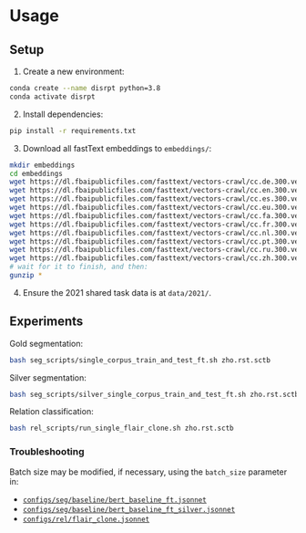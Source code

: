 # Usage

## Setup
1. Create a new environment:

```bash
conda create --name disrpt python=3.8
conda activate disrpt
```

2. Install dependencies:

```bash
pip install -r requirements.txt
```

3. Download all fastText embeddings to `embeddings/`:

```bash
mkdir embeddings
cd embeddings
wget https://dl.fbaipublicfiles.com/fasttext/vectors-crawl/cc.de.300.vec.gz &
wget https://dl.fbaipublicfiles.com/fasttext/vectors-crawl/cc.en.300.vec.gz &
wget https://dl.fbaipublicfiles.com/fasttext/vectors-crawl/cc.es.300.vec.gz &
wget https://dl.fbaipublicfiles.com/fasttext/vectors-crawl/cc.eu.300.vec.gz &
wget https://dl.fbaipublicfiles.com/fasttext/vectors-crawl/cc.fa.300.vec.gz &
wget https://dl.fbaipublicfiles.com/fasttext/vectors-crawl/cc.fr.300.vec.gz &
wget https://dl.fbaipublicfiles.com/fasttext/vectors-crawl/cc.nl.300.vec.gz &
wget https://dl.fbaipublicfiles.com/fasttext/vectors-crawl/cc.pt.300.vec.gz &
wget https://dl.fbaipublicfiles.com/fasttext/vectors-crawl/cc.ru.300.vec.gz &
wget https://dl.fbaipublicfiles.com/fasttext/vectors-crawl/cc.zh.300.vec.gz &
# wait for it to finish, and then:
gunzip *
```

4. Ensure the 2021 shared task data is at `data/2021/`.

## Experiments

Gold segmentation:

```bash
bash seg_scripts/single_corpus_train_and_test_ft.sh zho.rst.sctb
```

Silver segmentation:

```bash
bash seg_scripts/silver_single_corpus_train_and_test_ft.sh zho.rst.sctb
```

Relation classification:

```bash
bash rel_scripts/run_single_flair_clone.sh zho.rst.sctb
```

### Troubleshooting
Batch size may be modified, if necessary, using the `batch_size` parameter in:

* [`configs/seg/baseline/bert_baseline_ft.jsonnet`](configs/seg/baseline/bert_baseline_ft.jsonnet)
* [`configs/seg/baseline/bert_baseline_ft_silver.jsonnet`](configs/seg/baseline/bert_baseline_ft_silver.jsonnet)
* [`configs/rel/flair_clone.jsonnet`](configs/rel/flair_clone.jsonnet)
